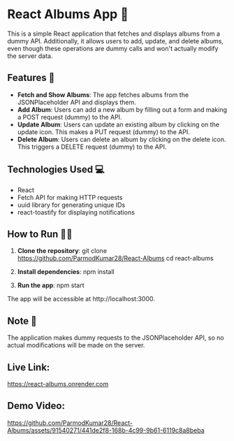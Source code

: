 # React Albums App 🎵

This is a simple React application that fetches and displays albums from a dummy API. Additionally, it allows users to add, update, and delete albums, even though these operations are dummy calls and won't actually modify the server data.

## Features 🚀

- **Fetch and Show Albums**: The app fetches albums from the JSONPlaceholder API and displays them.
- **Add Album**: Users can add a new album by filling out a form and making a POST request (dummy) to the API.
- **Update Album**: Users can update an existing album by clicking on the update icon. This makes a PUT request (dummy) to the API.
- **Delete Album**: Users can delete an album by clicking on the delete icon. This triggers a DELETE request (dummy) to the API.

## Technologies Used 💻

- React
- Fetch API for making HTTP requests
- uuid library for generating unique IDs
- react-toastify for displaying notifications

## How to Run 🏃‍♂️

1. **Clone the repository**:
   git clone https://github.com/ParmodKumar28/React-Albums
   cd react-albums

2. **Install dependencies**:
   npm install

3. **Run the app**:
   npm start

The app will be accessible at http://localhost:3000.

## Note 📝

The application makes dummy requests to the JSONPlaceholder API, so no actual modifications will be made on the server.

## Live Link:

https://react-albums.onrender.com

## Demo Video:

https://github.com/ParmodKumar28/React-Albums/assets/91540271/441de2f8-168b-4c99-9b61-6119c8a8beba
